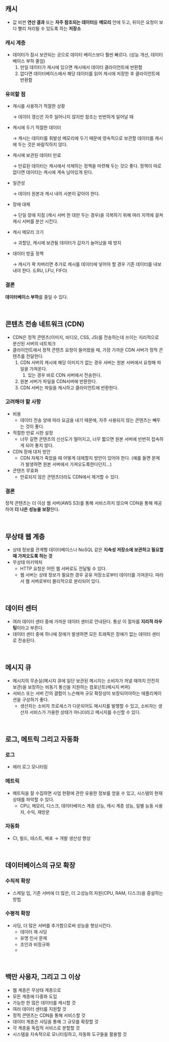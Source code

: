 ## 캐시

- 값 비싼 **연산 결과** 또는 **자주 참조되는 데이터**를 **메모리** 안에 두고, 뒤이은 요청이 보다 빨리 처리될 수 있도록 하는 **저장소**

### 캐시 계층

- 데이터가 잠시 보관되는 곳으로 데이터 베이스보다 훨씬 빠르다. (성능 개선, 데이터베이스 부하 줄임)
    1. 만일 데이터가 캐시에 있으면 캐시에서 데이터 클라이언트에 반환함 
    2. 없다면 데이터베이스에서 해당 데이터를 읽어 캐시에 저장한 후 클라이언트에 반환함

### 유의할 점

- 캐시를 사용하기 적절한 상황
    
    → 데이터 갱신은 자주 일어나지 않지만 참조는 빈번하게 일어날 때 
    
- 캐시에 두기 적절한 데이터
    
    → 캐시는 데이터를 휘발성 메모리에 두기 때문에 영속적으로 보관할 데이터를 캐시에 두는 것은 바람직하지 않다.
    
- 캐시에 보관된 데이터 만료
    
    → 만료된 데이터는 캐시에서 삭제하는 정책을 마련해 두는 것으 좋다. 정책이 따로 없다면 데이터는 캐시에 계속 남아있게 된다.
    
- 일관성
    
    → 데이터 원본과 캐시 내의 사본이 같아야 한다.
    
- 장애 대체
    
    → 단일 장애 지점 (캐시 서버 한 대만 두는 경우)을 극복하기 위해 여러 지역에 걸쳐 캐시 서버를 분산 시킨다.
    
- 캐시 메모리 크기
    
    → 과할당, 캐시에 보관될 데이터가 갑자기 늘어났을 때 방지
    
- 데이터 방출 정책
    
    → 캐시가 꽉 차버리면 추가로 캐시를 데이터에 넣어야 할 경우 기존 데이터를 내보내야 한다. (LRU, LFU, FIFO)
    

### 결론

**데이터베이스 부하**를 줄일 수 있다.

<br />

## 콘텐츠 전송 네트워크 (CDN)

- CDN은 정적 콘텐츠(이미지, 비디오, CSS, JS)를 전송하는데 쓰이는 지리적으로 분산된 서버의 네트워크
- 클라이언트에서 정적 콘텐츠 요청이 들어왔을 때, 가장 가까운 CDN 서버가 정적 콘텐츠를 전달한다.
    1. CDN 서버의 캐시에 해당 이미지가 없는 경우 서버는 원본 서버에서 요청해 파일을 가져온다.
        1. 있는 경우 바로 CDN 서버에서 전송한다.
    2. 원본 서버가 파일을 CDN서버에 반환한다. 
    3. CDN 서버는 파일을 캐시하고 클라이언트에 반환한다.

### 고려해야 할 사항

- 비용
    - 데이터 전송 양에 따라 요금을 내기 때문에, 자주 사용되지 않는 콘텐츠는 빼두는 것이 좋다.
- 적절한 만료 시한 설정
    - 너무 길면 콘텐츠의 신선도가 떨어지고, 너무 짧으면 원본 서버에 빈번히 접속하게 되어 좋지 않다.
- CDN 장애 대처 방안
    - CDN 자체가 죽었을 때 어떻게 대체할지 방안이 있어야 한다. (예를 들면 문제가 발생하면 원본 서버에서 가져오도록한다던지…)
- 콘텐츠 무효화
    - 만료되지 않은 콘텐츠더라도 CDN에서 제거할 수 있다.

### 결론

정적 콘텐츠는 더 이상 웹 서버(AWS S3)를 통해 서비스하지 않으며 CDN을 통해 제공하여 **더 나은 성능을 보장**한다.

<br />

## 무상태 웹 계층

- 상태 정보를 관계형 데이터베이스나 NoSQL 같은 **지속성 저장소에 보관하고 필요할 때 가져오도록 하는 것**
- 무상태 아키텍처
    - HTTP 요청은 어떤 웹 서버로도 전달될 수 있다.
    - 웹 서버는 상태 정보가 필요한 경우 공유 저장소로부터 데이터를 가져온다. 따라서 웹 서버로부터 물리적으로 분리되어 있다.
<br />

## 데이터 센터

- 여러 데이터 센터 중에 가까운 데이터 센터로 안내된다. 통상 이 절차를 **지리적 라우팅**이라고 부른다.
- 데이터 센터 중에 하나에 장애가 발생하면 모든 트래픽은 장애가 없는 데이터 센터로 전송된다.

<br />

## 메시지 큐

- 메시지의 무손실(메시지 큐에 일단 보관된 메시지는 소비자가 꺼낼 때까지 안전히 보관)을 보장하는 비동기 통신을 지원하는 컴포넌트(메시지 버퍼)
- 서비스 또는 서버 간의 결합이 느슨해져 규모 확장성이 보장되어야하는 애플리케이션을 구성하기 좋다.
    - 생산자는 소비자 프로세스가 다운되어도 메시지를 발행할 수 있고, 소비자는 생산자 서비스가 가용한 상태가 아니더라고 메시지를 수신할 수 있다.
 
<br />

## 로그, 메트릭 그리고 자동화

### 로그

- 에러 로그 모니터링

### 메트릭

- 메트릭을 잘 수집하면 사업 현황에 관란 유용한 정보를 얻을 수 있고, 시스템의 현재 상태를 파악할 수 있다.
    - CPU, 메모리, 디스크, 데이터베이스 계층 성능, 캐시 계층 성능, 일별 능동 사용자, 수익, 재방문

### 자동화

- CI, 빌드, 테스트, 배포 → 개발 생산성 향상

<br />

## 데이터베이스의 규모 확장

### 수직적 확장

- 스케일 업, 기존 서버에 더 많은, 더 고성능의 자원(CPU, RAM, 디스크)을 증설하는 방법

### 수평적 확장

- 샤딩, 더 많은 서버를 추가함으로써 성능을 향상시킨다.
    - 데이터 재 샤딩
    - 유명 인사 문제
    - 조인과 비정규화
    - 
<br />

## 백만 사용자, 그리고 그 이상

- 웹 계층은 무상태 계층으로
- 모든 계층에 다중화 도입
- 가능한 한 많은 데이터를 캐시할 것
- 여러 데이터 센터를 지원할 것
- 정적 콘텐츠는 CDN을 통해 서비스할 것
- 데이터 계층은 샤딩을 통해 그 규모를 확장할 것
- 각 계층을 독립적 서비스로 분할할 것
- 시스템을 지속적으로 모니터링하고, 자동화 도구들을 활용할 것
